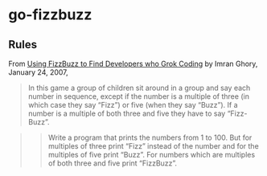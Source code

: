# go-fizzbuzz
## Rules
From [Using FizzBuzz to Find Developers who Grok Coding](https://imranontech.com/2007/01/24/using-fizzbuzz-to-find-developers-who-grok-coding/) by Imran Ghory, January 24, 2007, 
> In this game a group of children sit around in a group and say each number in sequence, except if the number is a multiple of three (in which case they say “Fizz”) or five (when they say “Buzz”). If a number is a multiple of both three and five they have to say “Fizz-Buzz”.

>> Write a program that prints the numbers from 1 to 100. But for multiples of three print “Fizz” instead of the number and for the multiples of five print “Buzz”. For numbers which are multiples of both three and five print “FizzBuzz”.